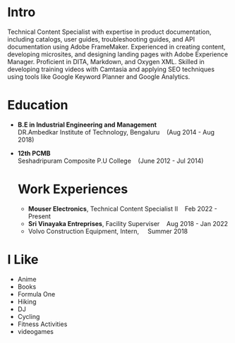 # Intro

Technical Content Specialist with expertise in product documentation, including catalogs, user guides, troubleshooting guides, and API documentation using Adobe FrameMaker. Experienced in
creating content, developing microsites, and designing landing pages with Adobe Experience Manager. Proficient in DITA, Markdown, and Oxygen XML. Skilled in developing training videos with
Camtasia and applying SEO techniques using tools like Google Keyword Planner and Google Analytics.


# Education

- **B.E in Industrial Engineering and Management**<br>
  DR.Ambedkar Institute of Technology, Bengaluru &nbsp; &nbsp;(Aug 2014 - Aug 2018)

- **12th PCMB**<br>
  Seshadripuram Composite P.U College  &nbsp; &nbsp;(June 2012 - Jul 2014)


  # Work Experiences 

  - **Mouser Electronics**, Technical Content Specialist II  &nbsp; &nbsp;Feb 2022 - Present 
  - **Sri Vinayaka Entreprises**, Facility Superviser   &nbsp;&nbsp; Aug 2018 - Jan 2022
  - Volvo Construction Equipment, Intern, &nbsp; &nbsp; Summer 2018

# I Like

- Anime
- Books
- Formula One
- Hiking
- DJ
- Cycling
- Fitness Activities
- videogames

<!-- # Websites from People I Admire

- [Alex Peysakhovich](http://alexpeys.github.io/)
- [Chris Lengerich](http://www.chrislengerich.com/)
- [Chris Saad](https://www.chrissaad.com/)
- [Duncan Tomlin](http://duncantomlin.com/)
- [Ed Kearney](https://edkearney.com/)
- [Hawley Moore](http://hawleymoore.com/)
- [Holman Gao](https://golmansax.com/)
- [Ian Webster](http://ianww.com/)
- [Johanna Flato](https://www.johannaflato.com/)
- [Judy Mou](http://www.judymou.com/)
- [Judy Suh](https://www.judysuh.com/)
- [Kristina Monakhova](https://kristinamonakhova.com/)
- [Noah Trueblood](http://notrueblood.com/)
- [Ruoxi Wang](http://ruoxiw.com/)
- [Tom Sachs](https://www.tomsachs.org/)
- [Will Holley](https://willholley.com/) 

If we are friends and you feel like you belong on this list, you're probably right. Submit a PR, or ask me, and I'll add you. -->
